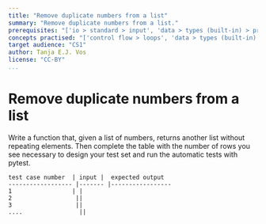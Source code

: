 ```yaml
---
title: "Remove duplicate numbers from a list"
summary: "Remove duplicate numbers from a list."
prerequisites: "['io > standard > input', 'data > types (built-in) > primitive > numeric', 'imperative programming > variables > variable declaration', 'imperative programming > variables > assignment'']"
concepts practised: "['control flow > loops', 'data > types (built-in) > composite > sequences > lists', 'expressions > operators > relational operators']"
target audience: "CS1"
author: Tanja E.J. Vos
license: "CC-BY"
...
```


# Remove duplicate numbers from a list

Write a function that, given a list of numbers, returns another list without repeating elements. Then complete the table with the number of rows you see necessary to design your test set and run the automatic tests with pytest.

    test case number  | input |  expected output
    ------------------ |------- |-----------------
    1                 | |      
    2                  ||        
    3                  ||        
    ....                ||                     

